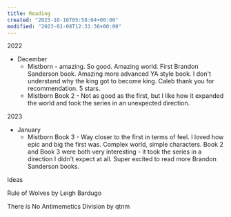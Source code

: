 ```yaml
---
title: Reading
created: "2023-10-16T05:58:04+00:00"
modified: "2023-01-08T12:31:36+00:00"
---
```

 

2022

* December
	* Mistborn - amazing. So good. Amazing world. First Brandon Sanderson book. Amazing more advanced YA style book. I don't understand why the king got to become king. Caleb thank you for recommendation. 5 stars.
	 * Mistborn Book 2 - Not as good as the first, but I like how it expanded the world and took the series in an unexpected direction.

2023

- January
	- Mistborn Book 3 - Way closer to the first in terms of feel. I loved how epic and big the first was. Complex world, simple characters. Book 2 and Book 3 were both very interesting - it took the series in a direction I didn't expect at all. Super excited to read more Brandon Sanderson books.

Ideas

Rule of Wolves by Leigh Bardugo

There is No Antimemetics Division by qtnm

